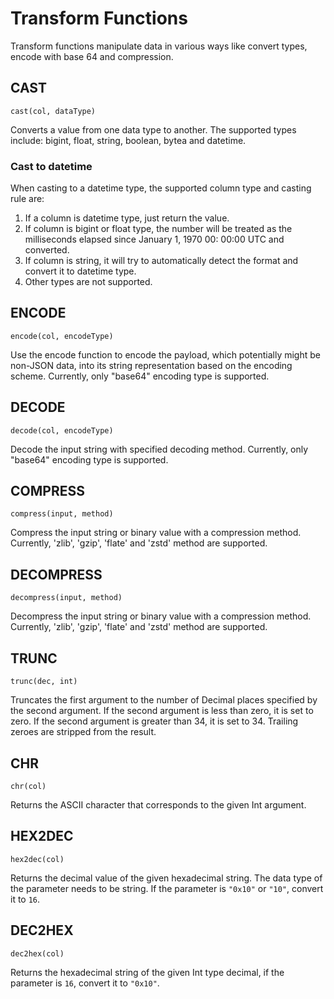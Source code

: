 # Transform Functions

Transform functions manipulate data in various ways like convert types, encode with base 64 and compression.

## CAST

```text
cast(col, dataType)
```

Converts a value from one data type to another. The supported types include: bigint, float, string, boolean, bytea and
datetime.

### Cast to datetime

When casting to a datetime type, the supported column type and casting rule are:

1. If a column is datetime type, just return the value.
2. If column is bigint or float type, the number will be treated as the milliseconds elapsed since January 1, 1970 00:
   00:00 UTC and converted.
3. If column is string, it will try to automatically detect the format and convert it to datetime type.
4. Other types are not supported.

## ENCODE

```text
encode(col, encodeType)
```

Use the encode function to encode the payload, which potentially might be non-JSON data, into its string representation
based on the encoding scheme. Currently, only "base64" encoding type is supported.

## DECODE

```text
decode(col, encodeType)
```

Decode the input string with specified decoding method. Currently, only "base64" encoding type is supported.

## COMPRESS

```text
compress(input, method)
```

Compress the input string or binary value with a compression method. Currently, 'zlib', 'gzip', 'flate' and 'zstd'
method are supported.

## DECOMPRESS

```text
decompress(input, method)
```

Decompress the input string or binary value with a compression method. Currently, 'zlib', 'gzip', 'flate' and 'zstd'
method are supported.

## TRUNC

```text
trunc(dec, int)
```

Truncates the first argument to the number of Decimal places specified by the second argument. If the second argument is
less than zero, it is set to zero. If the second argument is greater than 34, it is set to 34. Trailing zeroes are
stripped from the result.

## CHR

```text
chr(col)
```

Returns the ASCII character that corresponds to the given Int argument.

## HEX2DEC

```text
hex2dec(col)
```

Returns the decimal value of the given hexadecimal string. The data type of the parameter needs to be string. If the parameter is `"0x10"` or `"10"`, convert it to `16`.

## DEC2HEX

```text
dec2hex(col)
```

Returns the hexadecimal string of the given Int type decimal, if the parameter is `16`, convert it to `"0x10"`.
